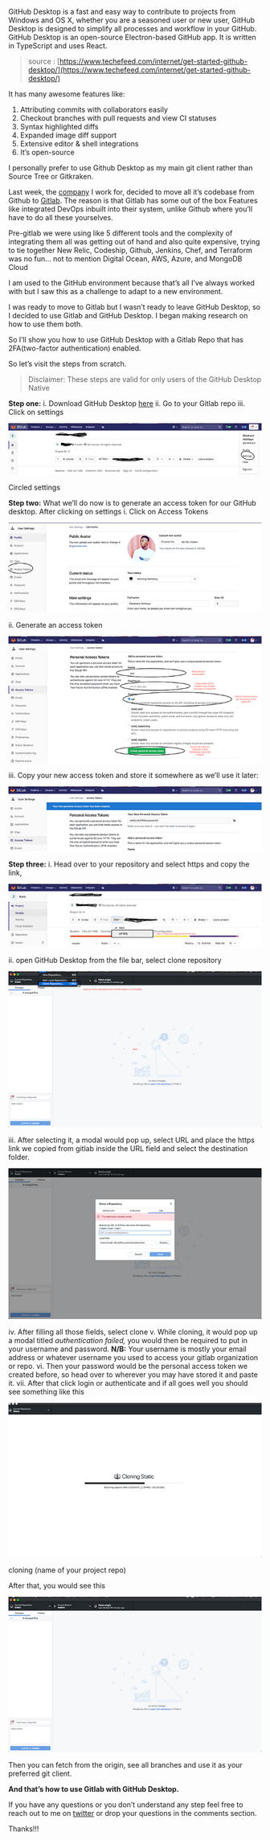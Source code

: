 GitHub Desktop is a fast and easy way to contribute to projects from Windows and OS X, whether you are a seasoned user or new user, GitHub Desktop is designed to simplify all processes and workflow in your GitHub. 
GitHub Desktop is an open-source Electron-based GitHub app. It is written in TypeScript and uses React.

> source : [https://www.techefeed.com/internet/get-started-github-desktop/](https://www.techefeed.com/internet/get-started-github-desktop/)

It has many awesome features like:
1. Attributing commits with collaborators easily
2. Checkout branches with pull requests and view CI statuses
3. Syntax highlighted diffs
4. Expanded image diff support
5. Extensive editor & shell integrations
6. It’s open-source

I personally prefer to use Github Desktop as my main git client rather than Source Tree or Gitkraken.

Last week, the [company](https://legalrobot.com/) I work for, decided to move all it’s codebase from Github to [Gitlab](https://gitlab.com/). The reason is that Gitlab has some out of the box Features like integrated DevOps inbuilt into their system, unlike Github where you’ll have to do all these yourselves.

Pre-gitlab we were using like 5 different tools and the complexity of integrating them all was getting out of hand and also quite expensive, trying to tie together New Relic, Codeship, Github, Jenkins, Chef, and Terraform was no fun… not to mention Digital Ocean, AWS, Azure, and MongoDB Cloud

I am used to the GitHub environment because that’s all I’ve always worked with but I saw this as a challenge to adapt to a new environment.

I was ready to move to Gitlab but I wasn’t ready to leave GitHub Desktop, so I decided to use Gitlab and GitHub Desktop. I began making research on how to use them both.

So I’ll show you how to use GitHub Desktop with a Gitlab Repo that has 2FA(two-factor authentication) enabled.

So let’s visit the steps from scratch.

> Disclaimer: These steps are valid for only users of the GitHub Desktop Native

**Step one:**
i. Download GitHub Desktop [here](https://desktop.github.com/)
ii. Go to your Gitlab repo
iii. Click on settings

![](_resources/1!w3soMTEc5K0Q0iCzadv3qQ.png)

Circled settings

**Step two:**
What we’ll do now is to generate an access token for our GitHub desktop.
After clicking on settings
i. Click on Access Tokens

![](_resources/1!XMmRvjhDqy0XXygAJnlpTg.png)

ii. Generate an access token

![](_resources/1!dddg6tBT8yqSPURwiPcqsA.png)

iii. Copy your new access token and store it somewhere as we’ll use it later:

![](_resources/1!YglJK_c8xxKTwBzvj_-q_w.png)

**Step three:**
i. Head over to your repository and select https and copy the link,

![](_resources/1!CCSybMcpqoSO2yEzEWVXDA.png)

ii. open GitHub Desktop from the file bar, select clone repository

![](_resources/1!m9ca14FUXJJoTCfy-xN6sg.png)

iii. After selecting it, a modal would pop up, select URL and place the https link we copied from gitlab inside the URL field and select the destination folder.

![](_resources/1!5Hs2sv0w9MHwhk8ozqp5TQ.png)

iv. After filling all those fields, select clone
v. While cloning, it would pop up a modal titled _authentication failed,_ you would then be required to put in your username and password.
**N/B:** Your username is mostly your email address or whatever username you used to access your gitlab organization or repo.
vi. Then your password would be the personal access token we created before, so head over to wherever you may have stored it and paste it.
vii. After that click login or authenticate and if all goes well you should see something like this

![](_resources/1!iyX9y9Vt9-DOIq6VNjOIHg.png)

cloning (name of your project repo)

After that, you would see this

![](_resources/1!QLnUBwAQtYyuwUNuG7S_3w.png)

Then you can fetch from the origin, see all branches and use it as your preferred git client.

**And that’s how to use Gitlab with GitHub Desktop.**

If you have any questions or you don’t understand any step feel free to reach out to me on [twitter](https://twitter.com/coder_blvck) or drop your questions in the comments section.

Thanks!!!